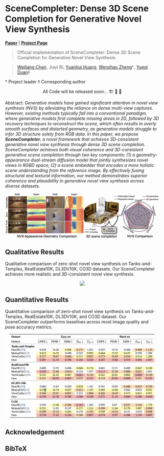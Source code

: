 # SceneCompleter: Dense 3D Scene Completion for Generative Novel View Synthesis

[**Paper**](https://arxiv.org/abs/2506.10981) | [**Project Page**](https://chen-wl20.github.io/SceneCompleter//)

> Official implementation of SceneCompleter: Dense 3D Scene Completion for Generative Novel View Synthesis.

> [Weiliang Chen](https://chen-wl20.github.io/), Jiayi Bi, [Yuanhui Huang](https://huang-yh.github.io/), [Wenzhao Zheng](https://wzzheng.net/)$\dagger$, [Yueqi Duan](https://duanyueqi.github.io/)$\ddagger$

$\dagger$ Project leader $\ddagger$ Corresponding author

<p align="center"> All Code will be released soon... 🏗️ 🚧 🔨</p>

Abstract: *Generative models have gained significant attention in novel view synthesis (NVS) by alleviating the reliance on dense multi-view captures. However, existing methods typically fall into a conventional paradigm, where generative models first complete missing areas in 2D, followed by 3D recovery techniques to reconstruct the scene, which often results in overly smooth surfaces and distorted geometry, as generative models struggle to infer 3D structure solely from RGB data. In this paper, we propose **SceneCompleter**, a novel framework that achieves 3D-consistent generative novel view synthesis through dense 3D scene completion. SceneCompleter achieves both visual coherence and 3D-consistent generative scene completion through two key components: (1) a geometry-appearance dual-stream diffusion model that jointly synthesizes novel views in RGBD space; (2) a scene embedder that encodes a more holistic scene understanding from the reference image. By effectively fusing structural and textural information, our method demonstrates superior coherence and plausibility in generative novel view synthesis across diverse datasets.*

<p align="center">
    <img src="assets/teaser.png">
</p>

<!-- ## Method
We first extract the geometry-appearance clues from the reference view using an unconstrained stereo reconstruction method. Then, we employ a Geometry-Appearance Dual-Stream Diffusion model to generate novel view in 3D space, conditioned on the extracted geometry-appearance clues. After generating the 3D novel view, we align the synthesized geometry with the original 3D structure to achieve 3D scene completion. Notably, this process can be iterated to progressively generate a larger 3D scene.
<p align="center">
    <img src="assets/pipeline.png">
</p> -->

## Qualitative Results

Qualitative comparison of zero-shot novel view synthesis on Tanks-and-Temples, RealEstate10K, DL3DV10K, CO3D datasets. Our SceneCompleter achieves more realistic and 3D-consistent novel view synthesis.
<p align="center">
    <img src="assets/qualitative_results.png">
</p>

## Quantitative Results

Quantitative comparison of zero-shot novel view synthesis on Tanks-and-Temples, RealEstate10K, DL3DV10K, and CO3D dataset. Our SceneCompleter outperforms baselines across most image quality and pose accuracy metrics.

<p align="center">
    <img src="assets/quantitative_results.png">
</p>


## Acknowledgement




## BibTeX

```

```
